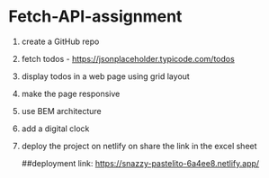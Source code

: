 # Fetch-API-assignment
1. create a GitHub repo
2. fetch todos - https://jsonplaceholder.typicode.com/todos 
3. display todos in a web page using grid layout
4. make the page responsive
5. use BEM architecture
6. add a digital clock
7. deploy the project on netlify on share the link in the excel sheet

   ##deployment link: https://snazzy-pastelito-6a4ee8.netlify.app/
